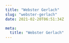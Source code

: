 ```yaml
---
title: "Webster Gerlach"
slug: "webster-gerlach"
date: 2021-02-20T06:51:34Z

meta:
  title: "Webster Gerlach"
---
```


